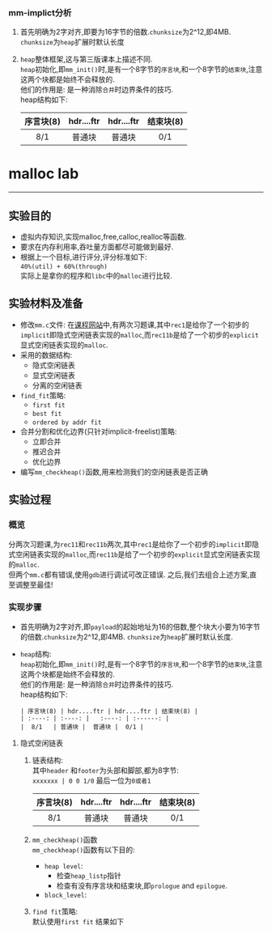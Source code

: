 ### mm-implict分析

1. 首先明确为2字对齐,即要为16字节的倍数.```chunksize```为2^12,即4MB.   
```chunksize```为```heap```扩展时默认长度
2. ```heap```整体框架,这与第三版课本上描述不同.   
```heap```初始化,即```mm_init()```时,是有一个8字节的```序言块```,和一个8字节的```结束块```,注意这两个块都是始终不会释放的.   
他们的作用是: 是一种消除```合并```时边界条件的技巧.     
heap结构如下:     
    
    | 序言块(8) | hdr....ftr | hdr....ftr | 结束块(8) |   
    | :----: | :----: |   :----: | :------: |     
    |  8/1   | 普通块 |  普通块 |  0/1 |    




# malloc lab
---------------------------
##  实验目的
- 虚拟内存知识,实现malloc,free,calloc,realloc等函数.
- 要求在内存利用率,吞吐量方面都尽可能做到最好.
- 根据上一个目标,进行评分,评分标准如下:  
  ```40%(util) + 60%(through)```    
  实际上是拿你的程序和```libc```中的```malloc```进行比较.
  
## 实验材料及准备
- 修改```mm.c```文件:  在[课程网站](http://www.cs.cmu.edu/afs/cs/academic/class/15213-f17/www/schedule.html)中,有两次习题课,其中```rec1```是给你了一个初步的```implicit```即隐式空闲链表实现的```malloc```,而```rec11b```是给了一个初步的```explicit```显式空闲链表实现的```malloc```.
- 采用的数据结构:   
    - 隐式空闲链表
    - 显式空闲链表
    - 分离的空闲链表
- ```find_fit```策略:  
    - ```first fit```
    - ```best fit```
    - ```ordered by addr fit```
- 合并分割和优化边界(只针对implicit-freelist)策略:   
    - 立即合并
    - 推迟合并
    - 优化边界
- 编写```mm_checkheap()```函数,用来检测我们的空闲链表是否正确

## 实验过程

### 概览
分两次习题课,为```rec11```和```rec11b```两次,其中```rec1```是给你了一个初步的```implicit```即隐式空闲链表实现的```malloc```,而```rec11b```是给了一个初步的```explicit```显式空闲链表实现的```malloc```.     
但两个```mm.c```都有错误,使用```gdb```进行调试可改正错误. 之后,我们去组合上述方案,直至调整至最佳!

### 实现步骤
- 首先明确为2字对齐,即```payload```的起始地址为16的倍数,整个块大小要为16字节的倍数.```chunksize```为2^12,即4MB.   ```chunksize```为```heap```扩展时默认长度.
- ```heap```结构:  
    ```heap```初始化,即```mm_init()```时,是有一个8字节的```序言块```,和一个8字节的```结束块```,注意这两个块都是始终不会释放的.   
    他们的作用是: 是一种消除```合并```时边界条件的技巧.     
    heap结构如下:     

      | 序言块(8) | hdr....ftr | hdr....ftr | 结束块(8) |   
      | :----: | :----: |   :----: | :------: |     
      |  8/1   | 普通块 |  普通块 |  0/1 |       

1. 隐式空闲链表
    1. 链表结构:      
        其中```header``` 和```footer```为头部和脚部,都为8字节:     
        ```xxxxxxx | 0 0 1/0``` 最后一位为```0或者1```

        | 序言块(8) | hdr....ftr | hdr....ftr | 结束块(8) |   
        | :----: | :----: |   :----: | :------: |     
        |  8/1   | 普通块 |  普通块 |  0/1 |       

    2. ```mm_checkheap()```函数     
    ```mm_checkheap()```函数有以下目的:   
        - ```heap level```: 
            - 检查```heap_listp```指针
            - 检查有没有序言块和结束块,即```prologue``` and ```epilogue```.
        - ```block_level```:
    3. ```find fit```策略:   
    默认使用```first fit``` 结果如下

